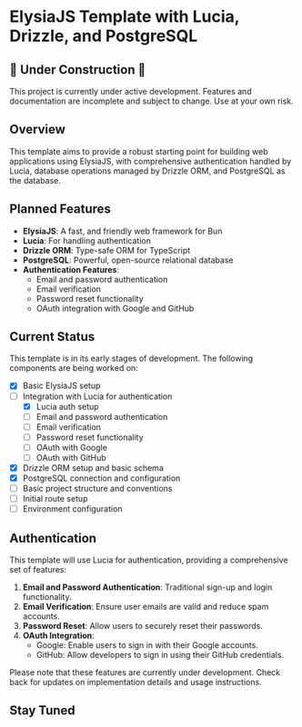 # ElysiaJS Template with Lucia, Drizzle, and PostgreSQL

## 🚧 Under Construction 🚧

This project is currently under active development. Features and documentation are incomplete and subject to change. Use at your own risk.

## Overview

This template aims to provide a robust starting point for building web applications using ElysiaJS, with comprehensive authentication handled by Lucia, database operations managed by Drizzle ORM, and PostgreSQL as the database.

## Planned Features

- **ElysiaJS**: A fast, and friendly web framework for Bun
- **Lucia**: For handling authentication
- **Drizzle ORM**: Type-safe ORM for TypeScript
- **PostgreSQL**: Powerful, open-source relational database
- **Authentication Features**:
  - Email and password authentication
  - Email verification
  - Password reset functionality
  - OAuth integration with Google and GitHub

## Current Status

This template is in its early stages of development. The following components are being worked on:

- [x] Basic ElysiaJS setup
- [ ] Integration with Lucia for authentication
  - [x] Lucia auth setup
  - [ ] Email and password authentication
  - [ ] Email verification
  - [ ] Password reset functionality
  - [ ] OAuth with Google
  - [ ] OAuth with GitHub
- [x] Drizzle ORM setup and basic schema
- [x] PostgreSQL connection and configuration
- [ ] Basic project structure and conventions
- [ ] Initial route setup
- [ ] Environment configuration

## Authentication

This template will use Lucia for authentication, providing a comprehensive set of features:

1. **Email and Password Authentication**: Traditional sign-up and login functionality.
2. **Email Verification**: Ensure user emails are valid and reduce spam accounts.
3. **Password Reset**: Allow users to securely reset their passwords.
4. **OAuth Integration**: 
   - Google: Enable users to sign in with their Google accounts.
   - GitHub: Allow developers to sign in using their GitHub credentials.

Please note that these features are currently under development. Check back for updates on implementation details and usage instructions.

## Stay Tuned